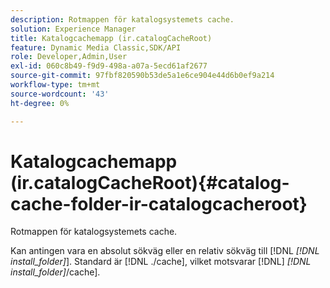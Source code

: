 ```yaml
---
description: Rotmappen för katalogsystemets cache.
solution: Experience Manager
title: Katalogcachemapp (ir.catalogCacheRoot)
feature: Dynamic Media Classic,SDK/API
role: Developer,Admin,User
exl-id: 060c8b49-f9d9-498a-a07a-5ecd61af2677
source-git-commit: 97fbf820590b53de5a1e6ce904e44d6b0ef9a214
workflow-type: tm+mt
source-wordcount: '43'
ht-degree: 0%

---
```


# Katalogcachemapp (ir.catalogCacheRoot){#catalog-cache-folder-ir-catalogcacheroot}

Rotmappen för katalogsystemets cache.

Kan antingen vara en absolut sökväg eller en relativ sökväg till [!DNL *[!DNL install_folder]*]. Standard är [!DNL ./cache], vilket motsvarar [!DNL] *[!DNL install_folder]*/cache].
